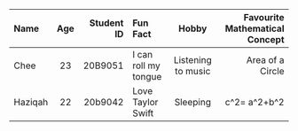 | Name   | Age | Student ID | Fun Fact   | Hobby | Favourite Mathematical Concept
|:-------|:---:|------------:|:-------|:---:|------------:|
| Chee | 23 | 20B9051 | I can roll my tongue | Listening to music | Area of a Circle |
| Haziqah |  22 |    20b9042 |Love Taylor Swift| Sleeping | c^2= a^2+b^2 |
